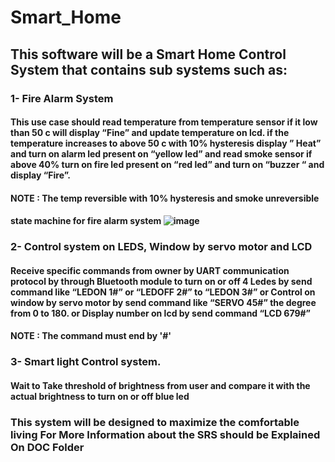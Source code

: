 # Smart_Home
## This software will be a Smart Home Control System that contains sub systems such as:
### 1- Fire Alarm System
#### This use case should read temperature from temperature sensor if it low than 50 c will display “Fine” and update temperature on lcd. if the temperature increases to above 50 c with 10% hysteresis display ” Heat” and turn on alarm led present on  “yellow led” and read smoke sensor if above 40% turn on fire led present on “red led” and turn on “buzzer “ and display “Fire”.
#### NOTE : The temp reversible with 10% hysteresis and smoke unreversible
#### state machine  for fire alarm system ![image](https://github.com/EL-Gohary1/Smart_Home/assets/135604535/57a6d89a-3a11-4c04-b8df-b089d8812faf)
### 2- Control system on LEDS, Window by servo motor and LCD 
#### Receive specific commands from owner by UART communication protocol by through Bluetooth module to turn on or off 4 Ledes by send command like “LEDON 1#” or “LEDOFF 2#” to “LEDON 3#” or Control on window by servo motor by send command like “SERVO 45#” the degree from 0 to 180. or Display number on lcd by send command “LCD 679#”
#### NOTE : The command must end by '#'
### 3- Smart light Control system.
#### Wait to Take threshold of brightness from user and compare it with the actual brightness to turn on or off blue led 
### This system will be designed to maximize the comfortable living For More Information about the SRS should be Explained On DOC Folder
